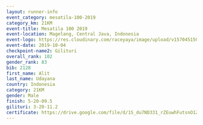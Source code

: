 ```yaml
---
layout: runner-info 
event_category: mesatila-100-2019 
category_km: 21KM 
event-title: Mesatila 100 2019 
event-location: Magelang, Central Java, Indonesia 
event-logo: https://res.cloudinary.com/raceyaya/image/upload/v1570451507/logo/mesastila100_jin7bl.jpg 
event-date: 2019-10-04 
checkpoint-name2: Gilituri 
overall_rank: 102
gender_rank: 83
bib: 2128
first_name: Alit
last_name: Udayana
country: Indonesia
category: 21KM
gender: Male
finish: 5-20-09.5
gilituri: 3-20-11.2
certificate: https://drive.google.com/file/d/1S_du7ND331_rZEuwhFutsnO1ZN7MAhZa/view?usp=sharing
---
```

